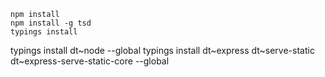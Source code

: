 
    npm install
    npm install -g tsd
    typings install


typings install dt~node --global
typings install dt~express dt~serve-static dt~express-serve-static-core --global